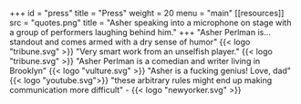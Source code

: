 +++
id = "press"
title = "Press"
weight = 20
menu = "main"
[[resources]]
    src = "quotes.png"
    title = "Asher speaking into a microphone on stage with a group of performers laughing behind him."
+++
"Asher Perlman is… standout and comes armed with a dry sense of humor" {{<  logo "tribune.svg" >}}
"Very smart work from an unselfish player." {{<  logo "tribune.svg" >}}
"Asher Perlman is a comedian and writer living in Brooklyn" {{<  logo "vulture.svg" >}}
"Asher is a fucking genius! Love, dad" {{< logo "youtube.svg">}}
"these arbitrary rules might end up making communication more difficult" - {{<  logo "newyorker.svg" >}}